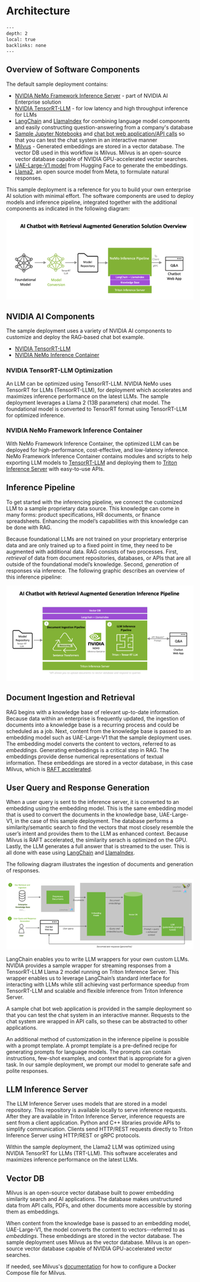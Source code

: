 <!--
  SPDX-FileCopyrightText: Copyright (c) 2023 NVIDIA CORPORATION & AFFILIATES. All rights reserved.
  SPDX-License-Identifier: Apache-2.0

  Licensed under the Apache License, Version 2.0 (the "License");
  you may not use this file except in compliance with the License.
  You may obtain a copy of the License at

  http://www.apache.org/licenses/LICENSE-2.0

  Unless required by applicable law or agreed to in writing, software
  distributed under the License is distributed on an "AS IS" BASIS,
  WITHOUT WARRANTIES OR CONDITIONS OF ANY KIND, either express or implied.
  See the License for the specific language governing permissions and
  limitations under the License.
-->

# Architecture

```{contents}
---
depth: 2
local: true
backlinks: none
---
```

## Overview of Software Components

The default sample deployment contains:

- [NVIDIA NeMo Framework Inference Server](https://docs.nvidia.com/nemo-framework/user-guide/latest/index.html) - part of NVIDIA AI Enterprise solution
- [NVIDIA TensorRT-LLM](https://developer.nvidia.com/tensorrt) - for low latency and high throughput inference for LLMs
- [LangChain](https://github.com/langchain-ai/langchain/) and [LlamaIndex](https://www.llamaindex.ai/) for combining language model components and easily constructing question-answering from a company's database
- [Sample Jupyter Notebooks](jupyter-server.md) and [chat bot web application/API calls](./frontend.md) so that you can test the chat system in an interactive manner
- [Milvus](https://milvus.io/docs/install_standalone-docker.md) - Generated embeddings are stored in a vector database. The vector DB used in this workflow is Milvus. Milvus is an open-source vector database capable of NVIDIA GPU-accelerated vector searches.
- [UAE-Large-V1 model](https://huggingface.co/WhereIsAI/UAE-Large-V1) from Hugging Face to generate the embeddings.
- [Llama2](https://github.com/facebookresearch/llama/), an open source model from Meta, to formulate natural responses.

This sample deployment is a reference for you to build your own enterprise AI solution with minimal effort.
The software components are used to deploy models and inference pipeline, integrated together with the additional components as indicated in the following diagram:

![Diagram](./images/image0.png)

## NVIDIA AI Components

The sample deployment uses a variety of NVIDIA AI components to customize and deploy the RAG-based chat bot example.

- [NVIDIA TensorRT-LLM](https://github.com/NVIDIA/TensorRT-LLM)
- [NVIDIA NeMo Inference Container](https://developer.nvidia.com/nemo)

### NVIDIA TensorRT-LLM Optimization

An LLM can be optimized using TensorRT-LLM. NVIDIA NeMo uses TensorRT for LLMs (TensorRT-LLM), for deployment which accelerates and maximizes inference performance on the latest LLMs.
The sample deployment leverages a Llama 2 (13B parameters) chat model.
The foundational model is converted to TensorRT format using TensorRT-LLM for optimized inference.

### NVIDIA NeMo Framework Inference Container

With NeMo Framework Inference Container, the optimized LLM can be deployed for high-performance, cost-effective, and low-latency inference. NeMo Framework Inference Container contains modules and scripts to help exporting LLM models to [TensorRT-LLM](https://github.com/NVIDIA/TensorRT-LLM) and deploying them to [Triton Inference Server](https://docs.nvidia.com/deeplearning/triton-inference-server/user-guide/docs/index.html) with easy-to-use APIs.

## Inference Pipeline

To get started with the inferencing pipeline, we connect the customized LLM to a sample proprietary data source.
This knowledge can come in many forms: product specifications, HR documents, or finance spreadsheets.
Enhancing the model’s capabilities with this knowledge can be done with RAG.

Because foundational LLMs are not trained on your proprietary enterprise data and are only trained up to a fixed point in time, they need to be augmented with additional data.
RAG consists of two processes.
First, *retrieval* of data from document repositories, databases, or APIs that are all outside of the foundational model’s knowledge.
Second, *generation* of responses via inference.
The following graphic describes an overview of this inference pipeline:

![Diagram](./images/image1.png)

## Document Ingestion and Retrieval

RAG begins with a knowledge base of relevant up-to-date information.
Because data within an enterprise is frequently updated, the ingestion of documents into a knowledge base is a recurring process and could be scheduled as a job.
Next, content from the knowledge base is passed to an embedding model such as UAE-Large-V1 that the sample deployment uses.
The embedding model converts the content to vectors, referred to as *embeddings*.
Generating embeddings is a critical step in RAG.
The embeddings provide dense numerical representations of textual information.
These embeddings are stored in a vector database, in this case Milvus, which is [RAFT accelerated](https://developer.nvidia.com/blog/accelerating-vector-search-using-gpu-powered-indexes-with-rapids-raft).

## User Query and Response Generation

When a user query is sent to the inference server, it is converted to an embedding using the embedding model.
This is the same embedding model that is used to convert the documents in the knowledge base, UAE-Large-V1, in the case of this sample deployment.
The database performs a similarity/semantic search to find the vectors that most closely resemble the user’s intent and provides them to the LLM as enhanced context.
Because Milvus is RAFT accelerated, the similarity serach is optimized on the GPU.
Lastly, the LLM generates a full answer that is streamed to the user.
This is all done with ease using [LangChain](https://github.com/langchain-ai/langchain/) and [LlamaIndex](https://www.llamaindex.ai).

The following diagram illustrates the ingestion of documents and generation of responses.

![Diagram](./images/image2.png)

LangChain enables you to write LLM wrappers for your own custom LLMs.
NVIDIA provides a sample wrapper for streaming responses from a TensorRT-LLM Llama 2 model running on Triton Inference Server.
This wrapper enables us to leverage LangChain’s standard interface for interacting with LLMs while still achieving vast performance speedup from TensorRT-LLM and scalable and flexible inference from Triton Inference Server.

A sample chat bot web application is provided in the sample deployment so that you can test the chat system in an interactive manner.
Requests to the chat system are wrapped in API calls, so these can be abstracted to other applications.

An additional method of customization in the inference pipeline is possible with a prompt template.
A prompt template is a pre-defined recipe for generating prompts for language models.
The prompts can contain instructions, few-shot examples, and context that is appropriate for a given task.
In our sample deployment, we prompt our model to generate safe and polite responses.


## LLM Inference Server

The LLM Inference Server uses models that are stored in a model repository.
This repository is available locally to serve inference requests.
After they are available in Triton Inference Server, inference requests are sent from a client application.
Python and C++ libraries provide APIs to simplify communication.
Clients send HTTP/REST requests directly to Triton Inference Server using HTTP/REST or gRPC protocols.

Within the sample deployment, the Llama2 LLM was optimized using NVIDIA TensorRT for LLMs (TRT-LLM).
This software accelerates and maximizes inference performance on the latest LLMs.

## Vector DB

Milvus is an open-source vector database built to power embedding similarity search and AI applications.
The database makes unstructured data from API calls, PDFs, and other documents more accessible by storing them as embeddings.

When content from the knowledge base is passed to an embedding model, UAE-Large-V1, the model converts the content to vectors--referred to as *embeddings*.
These embeddings are stored in the vector database.
The sample deployment uses Milvus as the vector database.
Milvus is an open-source vector database capable of NVIDIA GPU-accelerated vector searches.

If needed, see Milvus's [documentation](https://milvus.io/docs/install_standalone-docker.md/) for how to configure a Docker Compose file for Milvus.
